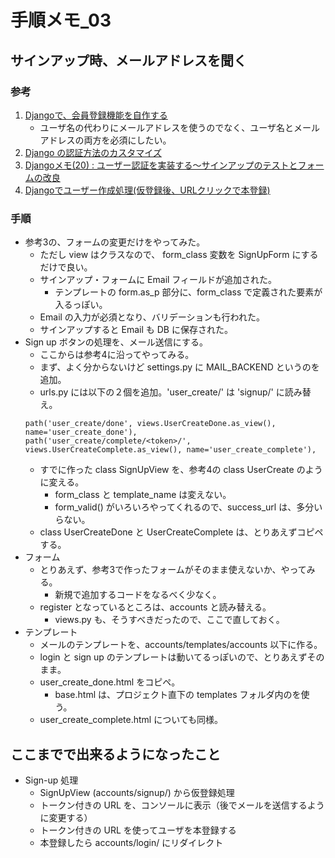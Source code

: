# 手順メモ_03
## サインアップ時、メールアドレスを聞く
### 参考
1. [Djangoで、会員登録機能を自作する](https://torina.top/detail/288/)
    - ユーザ名の代わりにメールアドレスを使うのでなく、ユーザ名とメールアドレスの両方を必須にしたい。
1. [Django の認証方法のカスタマイズ](https://docs.djangoproject.com/ja/2.0/topics/auth/customizing/)
1. [Djangoメモ(20) : ユーザー認証を実装する〜サインアップのテストとフォームの改良](https://wonderwall.hatenablog.com/entry/2018/03/21/190000)
1. [Djangoでユーザー作成処理(仮登録後、URLクリックで本登録)](https://torina.top/detail/273/)

### 手順
- 参考3の、フォームの変更だけをやってみた。
    - ただし view はクラスなので、 form_class 変数を SignUpForm にするだけで良い。
    - サインアップ・フォームに Email フィールドが追加された。
        - テンプレートの form.as_p 部分に、form_class で定義された要素が入るっぽい。
    - Email の入力が必須となり、バリデーションも行われた。
    - サインアップすると Email も DB に保存された。
- Sign up ボタンの処理を、メール送信にする。
    - ここからは参考4に沿ってやってみる。
    - まず、よく分からないけど settings.py に MAIL_BACKEND というのを追加。
    - urls.py には以下の２個を追加。'user_create/' は 'signup/' に読み替え。
    ```
    path('user_create/done', views.UserCreateDone.as_view(), name='user_create_done'),
    path('user_create/complete/<token>/', views.UserCreateComplete.as_view(), name='user_create_complete'),
    ```
    - すでに作った class SignUpView を、参考4の class UserCreate のように変える。
        - form_class と template_name は変えない。
        - form_valid() がいろいろやってくれるので、success_url は、多分いらない。
    - class UserCreateDone と UserCreateComplete は、とりあえずコピペする。
- フォーム
    - とりあえず、参考3で作ったフォームがそのまま使えないか、やってみる。
        - 新規で追加するコードをなるべく少なく。
    - register となっているところは、accounts と読み替える。
        - views.py も、そうすべきだったので、ここで直しておく。
- テンプレート
    - メールのテンプレートを、accounts/templates/accounts 以下に作る。
    - login と sign up のテンプレートは動いてるっぽいので、とりあえずそのまま。
    - user_create_done.html をコピペ。
        - base.html は、プロジェクト直下の templates フォルダ内のを使う。
    - user_create_complete.html についても同様。

## ここまでで出来るようになったこと
- Sign-up 処理
    - SignUpView (accounts/signup/) から仮登録処理
    - トークン付きの URL を、コンソールに表示（後でメールを送信するように変更する）
    - トークン付きの URL を使ってユーザを本登録する
    - 本登録したら accounts/login/ にリダイレクト
